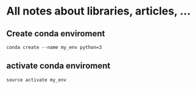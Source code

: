 # All notes about libraries, articles, ...

## Create conda enviroment
```
conda create --name my_env python=3
```

## activate conda enviroment
```
source activate my_env
```
